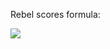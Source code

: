 Rebel scores formula:

<img src="https://render.githubusercontent.com/render/math?math=0.1 \times L2 %2B 0.25 \times L3 %2B 1 \times L4 %2B 3 \times L5">

